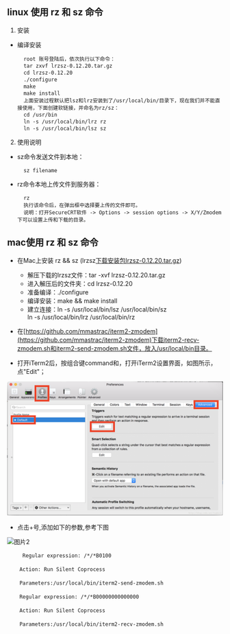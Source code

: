 ## linux 使用 rz 和 sz 命令

1. 安装

- 编译安装

		root 账号登陆后，依次执行以下命令：
		tar zxvf lrzsz-0.12.20.tar.gz
		cd lrzsz-0.12.20
		./configure
		make
		make install
		上面安装过程默认把lsz和lrz安装到了/usr/local/bin/目录下，现在我们并不能直接使用，下面创建软链接，并命名为rz/sz：
		cd /usr/bin
		ln -s /usr/local/bin/lrz rz
		ln -s /usr/local/bin/lsz sz
		
2. 使用说明

- sz命令发送文件到本地：

		sz filename

- rz命令本地上传文件到服务器：

		rz
		执行该命令后，在弹出框中选择要上传的文件即可。
		说明：打开SecureCRT软件 -> Options -> session options -> X/Y/Zmodem 下可以设置上传和下载的目录。
		
## mac使用 rz 和 sz 命令


- 在Mac上安装 rz && sz (lrzsz[下载安装包lrzsz-0.12.20.tar.gz]( http://www.ohse.de/uwe/software/lrzsz.html))

	- 解压下载的lrzsz文件：tar -xvf lrzsz-0.12.20.tar.gz
	- 进入解压后的文件夹：cd lrzsz-0.12.20
	- 准备编译：./configure
	- 编译安装：make && make install
	- 建立连接：ln -s /usr/local/bin/lsz /usr/local/bin/sz<br/>
     			ln -s /usr/local/bin/lrz /usr/local/bin/rz

- 在[https://github.com/mmastrac/iterm2-zmodem](https://github.com/mmastrac/iterm2-zmodem)下载iterm2-recv-zmodem.sh和iterm2-send-zmodem.sh文件，放入/usr/local/bin目录。

- 打开iTerm2后，按组合键command和，打开iTerm2设置界面，如图所示，点"Edit"；

![图片1](/images/mac_rz_sz_1.png)

- 点击+号,添加如下的参数,参考下图

![图片2](/images/mac_rz_sz_2.png)

		 Regular expression: /*/*B0100
	
	    Action: Run Silent Coprocess
	
	    Parameters:/usr/local/bin/iterm2-send-zmodem.sh
	
	    Regular expression: /*/*B00000000000000
	
	    Action: Run Silent Coprocess
	
	    Parameters:/usr/local/bin/iterm2-recv-zmodem.sh
